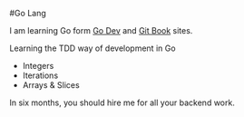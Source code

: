 #Go Lang

I am learning Go form [Go Dev](https://go.dev/doc/tutorial) and [Git Book](https://quii.gitbook.io/) sites.

Learning the TDD way of development in Go

- Integers
- Iterations
- Arrays & Slices

In six months, you should hire me for all your backend work.
